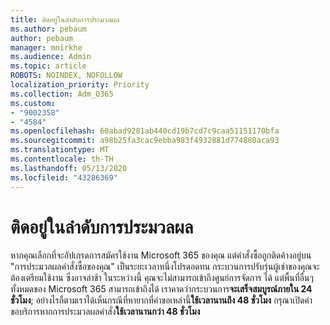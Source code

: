 ```yaml
---
title: ติดอยู่ในลําดับการประมวลผล
ms.author: pebaum
author: pebaum
manager: mnirkhe
ms.audience: Admin
ms.topic: article
ROBOTS: NOINDEX, NOFOLLOW
localization_priority: Priority
ms.collection: Adm_O365
ms.custom:
- "9002358"
- "4584"
ms.openlocfilehash: 60abad9281ab440cd19b7cd7c9caa51151170bfa
ms.sourcegitcommit: a98b25fa3cac9ebba983f4932881d774880aca93
ms.translationtype: MT
ms.contentlocale: th-TH
ms.lasthandoff: 05/13/2020
ms.locfileid: "43286369"
---
```

# <a name="stuck-on-processing-order"></a>ติดอยู่ในลําดับการประมวลผล

หากคุณเลือกที่จะอัปเกรดการสมัครใช้งาน Microsoft 365 ของคุณ แต่คําสั่งซื้อถูกติดค้างอยู่บน "การประมวลผลคําสั่งซื้อของคุณ" เป็นระยะเวลาหนึ่งโปรดอดทน กระบวนการปรับรุ่นผู้เช่าของคุณจะต้องเตรียมใช้งาน ซึ่งอาจล่าช้า ในระหว่างนี้ คุณจะไม่สามารถเข้าถึงศูนย์การจัดการ ได้ แต่พื้นที่อื่นๆ ทั้งหมดของ Microsoft 365 สามารถเข้าถึงได้ เราคาดว่ากระบวนการ**จะเสร็จสมบูรณ์ภายใน 24 ชั่วโมง**; อย่างไรก็ตามเราได้เห็นกรณีที่หายากที่คําขอเหล่านี้**ใช้เวลานานถึง 48 ชั่วโมง** กรุณาเปิดคําขอบริการหากการประมวลผลคําสั่ง**ใช้เวลานานกว่า 48 ชั่วโมง**
